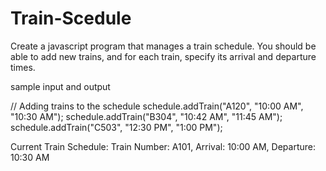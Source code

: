 # Train-Scedule
Create a javascript program that manages a train schedule. You should be able to add new trains, and for each train, specify its arrival and departure times.

sample input and output 

// Adding trains to the schedule
schedule.addTrain("A120", "10:00 AM", "10:30 AM");
schedule.addTrain("B304", "10:42 AM", "11:45 AM");
schedule.addTrain("C503", "12:30 PM", "1:00 PM");


Current Train Schedule:
Train Number: A101, Arrival: 10:00 AM, Departure: 10:30 AM
